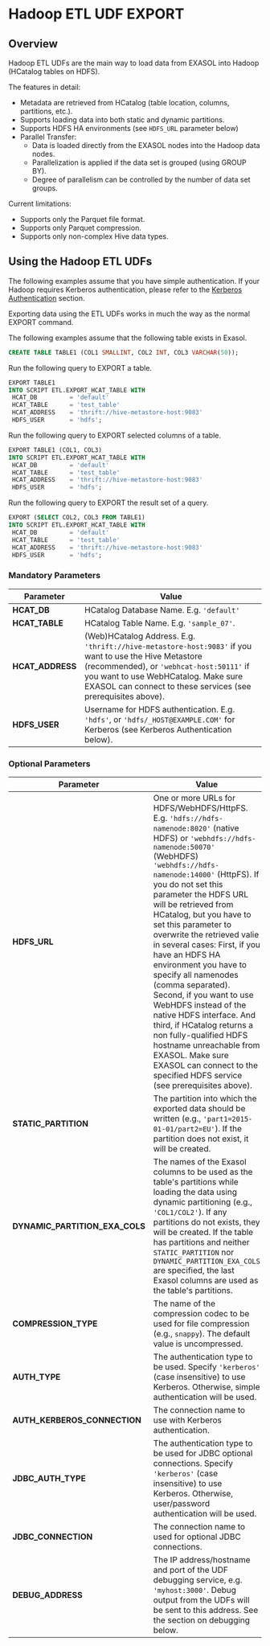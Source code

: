 # Hadoop ETL UDF EXPORT

## Overview
Hadoop ETL UDFs are the main way to load data from EXASOL into Hadoop (HCatalog tables on HDFS).

The features in detail:
* Metadata are retrieved from HCatalog (table location, columns, partitions, etc.).
* Supports loading data into both static and dynamic partitions.
* Supports HDFS HA environments (see ```HDFS_URL``` parameter below)
* Parallel Transfer:
  * Data is loaded directly from the EXASOL nodes into the Hadoop data nodes.
  * Parallelization is applied if the data set is grouped (using GROUP BY).
  * Degree of parallelism can be controlled by the number of data set groups.
  
Current limitations:
* Supports only the Parquet file format.
* Supports only Parquet compression.
* Supports only non-complex Hive data types.

## Using the Hadoop ETL UDFs

The following examples assume that you have simple authentication. If your Hadoop requires Kerberos authentication, please refer to the [Kerberos Authentication](doc/deployment-guide.md#5-kerberos-authentication) section.

Exporting data using the ETL UDFs works in much the way as the normal EXPORT command.

The following examples assume that the following table exists in Exasol.
```sql
CREATE TABLE TABLE1 (COL1 SMALLINT, COL2 INT, COL3 VARCHAR(50));
```

Run the following query to EXPORT a table.
```sql
EXPORT TABLE1
INTO SCRIPT ETL.EXPORT_HCAT_TABLE WITH
 HCAT_DB         = 'default'
 HCAT_TABLE      = 'test_table'
 HCAT_ADDRESS    = 'thrift://hive-metastore-host:9083'
 HDFS_USER       = 'hdfs';
```

Run the following query to EXPORT selected columns of a table.
```sql
EXPORT TABLE1 (COL1, COL3)
INTO SCRIPT ETL.EXPORT_HCAT_TABLE WITH
 HCAT_DB         = 'default'
 HCAT_TABLE      = 'test_table'
 HCAT_ADDRESS    = 'thrift://hive-metastore-host:9083'
 HDFS_USER       = 'hdfs';
```

Run the following query to EXPORT the result set of a query.
```sql
EXPORT (SELECT COL2, COL3 FROM TABLE1)
INTO SCRIPT ETL.EXPORT_HCAT_TABLE WITH
 HCAT_DB         = 'default'
 HCAT_TABLE      = 'test_table'
 HCAT_ADDRESS    = 'thrift://hive-metastore-host:9083'
 HDFS_USER       = 'hdfs';
```

### Mandatory Parameters

Parameter           | Value
------------------- | -----------
**HCAT_DB**         | HCatalog Database Name. E.g. ```'default'```
**HCAT_TABLE**      | HCatalog Table Name. E.g. ```'sample_07'```.
**HCAT_ADDRESS**    | (Web)HCatalog Address. E.g. ```'thrift://hive-metastore-host:9083'``` if you want to use the Hive Metastore (recommended), or ```'webhcat-host:50111'``` if you want to use WebHCatalog. Make sure EXASOL can connect to these services (see prerequisites above).
**HDFS_USER**       | Username for HDFS authentication. E.g. ```'hdfs'```, or ```'hdfs/_HOST@EXAMPLE.COM'``` for Kerberos (see Kerberos Authentication below).

### Optional Parameters

Parameter           | Value
------------------- | -----------
**HDFS_URL**        | One or more URLs for HDFS/WebHDFS/HttpFS. E.g. ```'hdfs://hdfs-namenode:8020'``` (native HDFS) or ```'webhdfs://hdfs-namenode:50070'``` (WebHDFS) ```'webhdfs://hdfs-namenode:14000'``` (HttpFS). If you do not set this parameter the HDFS URL will be retrieved from HCatalog, but you have to set this parameter to overwrite the retrieved valie in several cases: First, if you have an HDFS HA environment you have to specify all namenodes (comma separated). Second, if you want to use WebHDFS instead of the native HDFS interface. And third, if HCatalog returns a non fully-qualified HDFS hostname unreachable from EXASOL. Make sure EXASOL can connect to the specified HDFS service (see prerequisites above).
**STATIC_PARTITION**  | The partition into which the exported data should be written (e.g., ```'part1=2015-01-01/part2=EU'```). If the partition does not exist, it will be created.
**DYNAMIC_PARTITION_EXA_COLS**  | The names of the Exasol columns to be used as the table's partitions while loading the data using dynamic partitioning (e.g., ```'COL1/COL2'```). If any partitions do not exists, they will be created. If the table has partitions and neither ```STATIC_PARTITION``` nor ```DYNAMIC_PARTITION_EXA_COLS``` are specified, the last Exasol columns are used as the table's partitions.
**COMPRESSION_TYPE**        | The name of the compression codec to be used for file compression (e.g., ```snappy```). The default value is uncompressed.
**AUTH_TYPE**       | The authentication type to be used. Specify ```'kerberos'``` (case insensitive) to use Kerberos. Otherwise, simple authentication will be used.
**AUTH_KERBEROS_CONNECTION**        | The connection name to use with Kerberos authentication.
**JDBC_AUTH_TYPE**       | The authentication type to be used for JDBC optional connections. Specify ```'kerberos'``` (case insensitive) to use Kerberos. Otherwise, user/password authentication will be used.
**JDBC_CONNECTION**        | The connection name to used for optional JDBC connections.
**DEBUG_ADDRESS**   | The IP address/hostname and port of the UDF debugging service, e.g. ```'myhost:3000'```. Debug output from the UDFs will be sent to this address. See the section on debugging below. 
